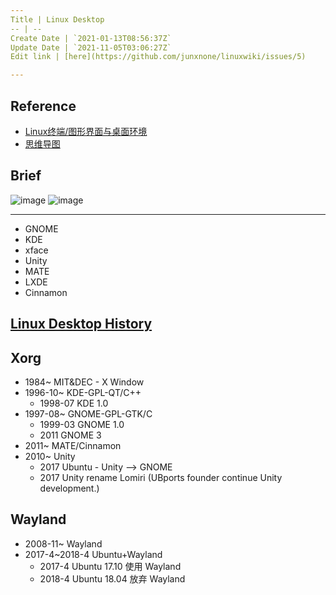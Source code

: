 ```yaml
---
Title | Linux Desktop
-- | --
Create Date | `2021-01-13T08:56:37Z`
Update Date | `2021-11-05T03:06:27Z`
Edit link | [here](https://github.com/junxnone/linuxwiki/issues/5)

---
```

## Reference
- [Linux终端/图形界面与桌面环境](https://www.biaodianfu.com/linux-desktop-environment.html#%E5%9B%BE%E5%BD%A2%E7%95%8C%E9%9D%A2%E4%B8%8E%E6%A1%8C%E9%9D%A2%E7%8E%AF%E5%A2%83)
- [思维导图](https://naotu.baidu.com/file/0ae1d056daa54e513cc80721dcab3e8a)

## Brief

![image](https://user-images.githubusercontent.com/2216970/104534251-e5eec380-564e-11eb-91d4-54dcae3d464b.png)
![image](https://user-images.githubusercontent.com/2216970/104535015-4d594300-5650-11eb-8265-7287c567ef04.png)

---

- GNOME
- KDE
- xface
- Unity
- MATE
- LXDE
- Cinnamon
            

## [Linux Desktop History](https://junxnone.github.io/wht/tech/linuxdesktop/)

## Xorg
- 1984~ MIT&DEC - X Window
- 1996-10~ KDE-GPL-QT/C++
  - 1998-07 KDE 1.0
- 1997-08~ GNOME-GPL-GTK/C
  - 1999-03 GNOME 1.0
  - 2011  GNOME 3 
- 2011~ MATE/Cinnamon
- 2010~ Unity
  - 2017 Ubuntu - Unity --> GNOME 
  - 2017 Unity rename Lomiri (UBports founder continue Unity development.)

## Wayland
- 2008-11~ Wayland
- 2017-4~2018-4 Ubuntu+Wayland
  - 2017-4 Ubuntu 17.10 使用 Wayland
  - 2018-4 Ubuntu 18.04 放弃 Wayland
  
